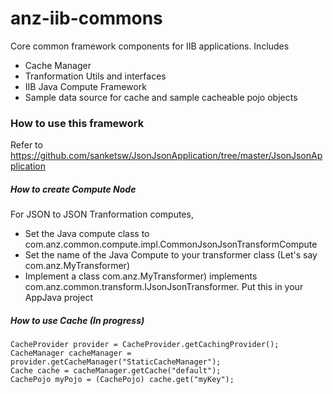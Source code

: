 # anz-iib-commons

Core common framework components for IIB applications. Includes
- Cache Manager
- Tranformation Utils and interfaces
- IIB Java Compute Framework
- Sample data source for cache and sample cacheable pojo objects

### How to use this framework


Refer to https://github.com/sanketsw/JsonJsonApplication/tree/master/JsonJsonApplication

##### How to create Compute Node
For JSON to JSON Tranformation computes, 
- Set the Java compute class to com.anz.common.compute.impl.CommonJsonJsonTransformCompute
- Set the name of the Java Compute to your transformer class (Let's say com.anz.MyTransformer)
- Implement a class com.anz.MyTransformer) implements com.anz.common.transform.IJsonJsonTransformer. Put this in your <App-name>AppJava project


##### How to use Cache (In progress)
```
CacheProvider provider = CacheProvider.getCachingProvider();
CacheManager cacheManager = provider.getCacheManager("StaticCacheManager");
Cache cache = cacheManager.getCache("default");
CachePojo myPojo = (CachePojo) cache.get("myKey");
```


